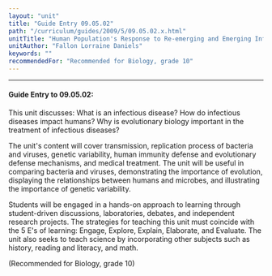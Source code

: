 ```yaml
---
layout: "unit"
title: "Guide Entry 09.05.02"
path: "/curriculum/guides/2009/5/09.05.02.x.html"
unitTitle: "Human Population's Response to Re-emerging and Emerging Infectious Diseases"
unitAuthor: "Fallon Lorraine Daniels"
keywords: ""
recommendedFor: "Recommended for Biology, grade 10"
---
```

<body>
<hr/>
<h4>
Guide Entry to 09.05.02:
</h4>
This unit discusses: What is an infectious disease? How do infectious diseases impact humans? Why is evolutionary biology important in the treatment of infectious diseases?
<p>
The unit's content will cover transmission, replication process of bacteria and viruses, genetic variability, human immunity defense and evolutionary defense mechanisms, and medical treatment. The unit will be useful in comparing bacteria and viruses, demonstrating the importance of evolution, displaying the relationships between humans and microbes, and illustrating the importance of genetic variability.
</p>
<p>
Students will be engaged in a hands-on approach to learning through student-driven discussions, laboratories, debates, and independent research projects. The strategies for teaching this unit must coincide with the 5 E's of learning: Engage, Explore, Explain, Elaborate, and Evaluate. The unit also seeks to teach science by incorporating other subjects such as history, reading and literacy, and math.
</p>
<p>
(Recommended for Biology, grade 10)
</p>
</body>